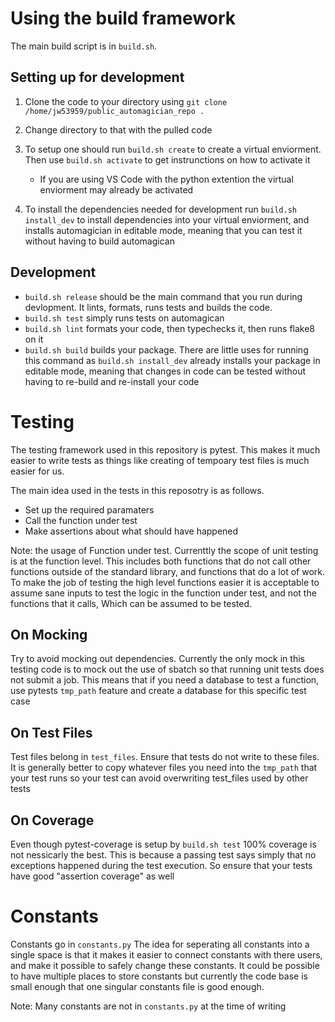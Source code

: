 # Using the build framework
The main build script is in `build.sh`. 

## Setting up for development
1. Clone the code to your directory using `git clone  /home/jw53959/public_automagician_repo .`

2. Change directory to that with the pulled code 

3. To setup one should run `build.sh create` to create 
a virtual enviorment. Then use `build.sh activate` to 
get instrunctions on how to activate it 

    * If you are using VS Code with the python 
    extention the virtual enviorment may already be 
    activated

4. To install the dependencies needed for development
run `build.sh install_dev` to install dependencies into
your virtual enviorment, and installs automagician in 
editable mode, meaning that you can test it without
having to build automagican

## Development
*  `build.sh release` should be the main command that 
you run during devlopment. It lints, formats, runs tests
and builds the code. 
* `build.sh test` simply runs tests on automagican
* `build.sh lint` formats your code, then typechecks it,
then runs flake8 on it
* `build.sh build` builds your package. There are
little uses for running this command as 
`build.sh install_dev` already installs your package in 
editable mode, meaning that changes in code can be
tested without having to re-build and re-install your
code
# Testing

The testing framework used in this repository is pytest.
This makes it much easier to write tests as things like 
creating of tempoary test files is much easier for us. 

The main idea used in the tests in this reposotry is as
follows.
* Set up the required paramaters
* Call the function under test
* Make assertions about what should have happened

Note: the usage of Function under test. 
Currenttly the scope of unit testing is at the function 
level. This includes both functions that do not call
other functions outside of the standard library, and 
functions that do a lot of work. To make the job of 
testing the high level functions easier it is acceptable
to assume sane inputs to test the logic in the function
under test, and not the functions that it calls, Which 
can be assumed to be tested.

## On Mocking
Try to avoid mocking out dependencies. Currently the 
only mock in this testing code is to mock out the use 
of sbatch so that running unit tests does not 
submit a job. This means that if you need a database 
to test a function, use pytests `tmp_path` feature and 
create a database for this specific test case

## On Test Files
Test files belong in `test_files`. Ensure that tests do 
not write to these files. It is generally better to 
copy whatever files you need into the `tmp_path`
that your test runs so your test can avoid overwriting
test_files used by other tests

## On Coverage
Even though pytest-coverage is setup by `build.sh test`
100% coverage is not nessicarly the best. This is 
because a passing test says simply that no exceptions 
happened during the test execution. So ensure that your 
tests have good "assertion coverage" as well

# Constants
Constants go in `constants.py` The idea for seperating 
all constants into a single space is that it makes it
easier to connect constants with there users, and make 
it possible to safely change these constants. It could 
be possible to have multiple places to store constants
but currently the code base is small enough that
one singular constants file is good enough. 

Note: Many constants are not in `constants.py` at the
 time of writing